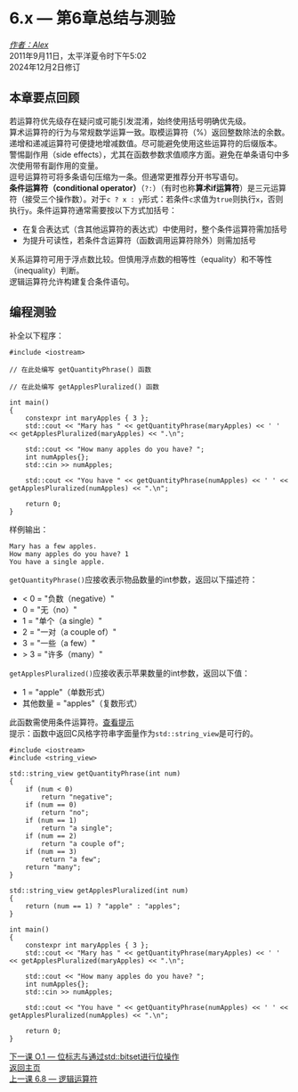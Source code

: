 6.x — 第6章总结与测验  
=================================

[*作者：Alex*](https://www.learncpp.com/author/Alex/ "查看 Alex 的所有文章")  
2011年9月11日，太平洋夏令时下午5:02  
2024年12月2日修订  

本章要点回顾  
----------------  
若运算符优先级存在疑问或可能引发混淆，始终使用括号明确优先级。  
算术运算符的行为与常规数学运算一致。取模运算符（%）返回整数除法的余数。  
递增和递减运算符可便捷地增减数值。尽可能避免使用这些运算符的后缀版本。  
警惕副作用（side effects），尤其在函数参数求值顺序方面。避免在单条语句中多次使用带有副作用的变量。  
逗号运算符可将多条语句压缩为一条。但通常更推荐分开书写语句。  
**条件运算符（conditional operator）**（`?:`）（有时也称**算术if运算符**）是三元运算符（接受三个操作数）。对于`c ? x : y`形式：若条件`c`求值为`true`则执行`x`，否则执行`y`。条件运算符通常需要按以下方式加括号：  
* 在复合表达式（含其他运算符的表达式）中使用时，整个条件运算符需加括号  
* 为提升可读性，若条件含运算符（函数调用运算符除外）则需加括号  

关系运算符可用于浮点数比较。但慎用浮点数的相等性（equality）和不等性（inequality）判断。  
逻辑运算符允许构建复合条件语句。  

编程测验  
----------------  
补全以下程序：  
```
#include <iostream>

// 在此处编写 getQuantityPhrase() 函数

// 在此处编写 getApplesPluralized() 函数

int main()
{
    constexpr int maryApples { 3 };
    std::cout << "Mary has " << getQuantityPhrase(maryApples) << ' ' << getApplesPluralized(maryApples) << ".\n";

    std::cout << "How many apples do you have? ";
    int numApples{};
    std::cin >> numApples;

    std::cout << "You have " << getQuantityPhrase(numApples) << ' ' << getApplesPluralized(numApples) << ".\n";
 
    return 0;
}
```  
样例输出：  
```
Mary has a few apples.
How many apples do you have? 1
You have a single apple.
```  
`getQuantityPhrase()`应接收表示物品数量的int参数，返回以下描述符：  
* \< 0 \= "负数（negative）"  
* 0 \= "无（no）"  
* 1 \= "单个（a single）"  
* 2 \= "一对（a couple of）"  
* 3 \= "一些（a few）"  
* \> 3 \= "许多（many）"  

`getApplesPluralized()`应接收表示苹果数量的int参数，返回以下值：  
* 1 \= "apple"（单数形式）  
* 其他数量 \= "apples"（复数形式）  

此函数需使用条件运算符。[查看提示](javascript:void(0))  
提示：函数中返回C风格字符串字面量作为`std::string_view`是可行的。  
```
#include <iostream>
#include <string_view>

std::string_view getQuantityPhrase(int num)
{
    if (num < 0)
        return "negative";
    if (num == 0)
        return "no";
    if (num == 1)
        return "a single";
    if (num == 2)
        return "a couple of";
    if (num == 3)
        return "a few";
    return "many";
}

std::string_view getApplesPluralized(int num)
{
    return (num == 1) ? "apple" : "apples";
}

int main()
{
    constexpr int maryApples { 3 };
    std::cout << "Mary has " << getQuantityPhrase(maryApples) << ' ' << getApplesPluralized(maryApples) << ".\n";

    std::cout << "How many apples do you have? ";
    int numApples{};
    std::cin >> numApples;

    std::cout << "You have " << getQuantityPhrase(numApples) << ' ' << getApplesPluralized(numApples) << ".\n";
 
    return 0;
}
```  

[下一课 O.1 — 位标志与通过std::bitset进行位操作](Chapter-O/lessonO.1-bit-flags-and-bit-manipulation-via-stdbitset.md)  
[返回主页](/)  
[上一课 6.8 — 逻辑运算符](Chapter-6/lesson6.8-logical-operators.md)